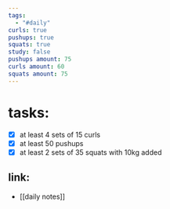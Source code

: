 ```yaml
---
tags:
  - "#daily"
curls: true
pushups: true
squats: true
study: false
pushups amount: 75
curls amount: 60
squats amount: 75
---
```

# tasks:
- [x] at least 4 sets of 15 curls 
- [x] at least 50 pushups
- [x] at least 2 sets of 35 squats with 10kg added
## link: 
- [[daily notes]] 